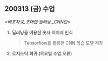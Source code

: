 ## 200313 (금) 수업

*<배포자료_조대협 딥러닝 _CNN만>*

1. 딥러닝을 이용한 숫자 이미지 인식 

   > Tensorflow를 활용한 CNN 학습 모델 저장

2. 로지스틱 회귀 (목요일 수업 오류)

